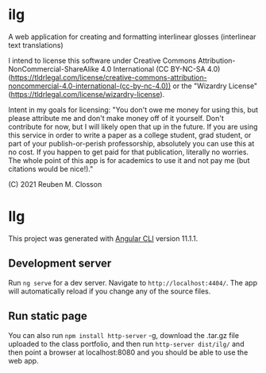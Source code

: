 # ilg
A web application for creating and formatting interlinear glosses (interlinear text translations)


I intend to license this software under Creative Commons Attribution-NonCommercial-ShareAlike 4.0 International (CC BY-NC-SA 4.0) (https://tldrlegal.com/license/creative-commons-attribution-noncommercial-4.0-international-(cc-by-nc-4.0)) or the "Wizardry License" (https://tldrlegal.com/license/wizardry-license).

Intent in my goals for licensing: "You don't owe me money for using this, but please attribute me and don't make money off of it yourself. Don't contribute for now, but I will likely open that up in the future. If you are using this service in order to write a paper as a college student, grad student, or part of your publish-or-perish professorship, absolutely you can use this at no cost. If you happen to get paid for that publication, literally no worries. The whole point of this app is for academics to use it and not pay me (but citations would be nice!)."

(C) 2021 Reuben M. Closson

# Ilg

This project was generated with [Angular CLI](https://github.com/angular/angular-cli) version 11.1.1.

## Development server

Run `ng serve` for a dev server. Navigate to `http://localhost:4404/`. The app will automatically reload if you change any of the source files.

## Run static page

You can also run `npm install http-server` -g, download the .tar.gz file uploaded to the class portfolio, and then run `http-server dist/ilg/` and then point a browser at localhost:8080 and you should be able to use the web app.

